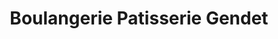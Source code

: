 ---
title: "Boulangerie Patisserie Gendet"
url: /saint-sulpice-les-feuilles/boulangerie-patisserie-gendet/
shop: boulangerie
---